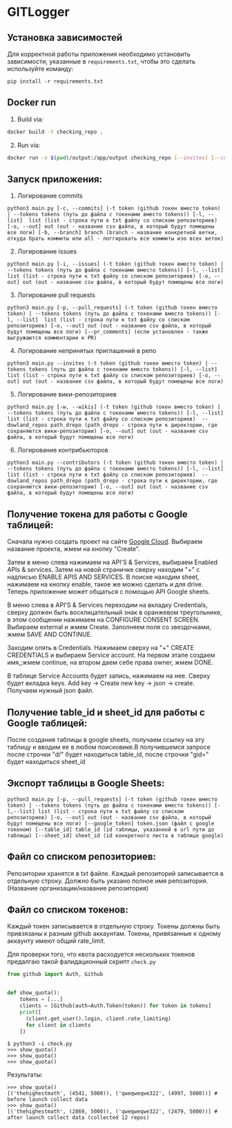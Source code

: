   # GITLogger

## Установка зависимостей

Для корректной работы приложения необходимо установить зависимости, указанные в `requirements.txt`, чтобы это сделать
используйте команду:

```commandline
pip install -r requirements.txt
```

## Docker run
1. Build via:
``` bash
docker build -t checking_repo .
```

2. Run via:
``` bash
docker run -v $(pwd)/output:/app/output checking_repo [--invites] [--commites] [--etc...] -t <insert_token> -l <insert_list> -o ./output/res.csv
```


## Запуск приложения:
1. Логирование commits
```commandline
python3 main.py [-c, --commits] (-t token (github токен вместо token) | --tokens tokens (путь до файла с токенами вместо tokens)) [-l, --list]  list (list - строка пути к txt файлу со списком репозиториев) [-o, --out] out (out - название csv файла, в который будут помещены все логи) [-b, --branch] branch (branch - название конкретной ветки, откуда брать коммиты или all - логгировать все коммиты изо всех веток)
```
2. Логирование issues
```commandline
python3 main.py [-i, --issues] (-t token (github токен вместо token) | --tokens tokens (путь до файла с токенами вместо tokens)) [-l, --list]  list (list - строка пути к txt файлу со списком репозиториев) [-o, --out] out (out - название csv файла, в который будут помещены все логи)
```
3. Логирование pull requests
```commandline
python3 main.py [-p, --pull_requests] (-t token (github токен вместо token) | --tokens tokens (путь до файла с токенами вместо tokens)) [-l, --list]  list (list - строка пути к txt файлу со списком репозиториев) [-o, --out] out (out - название csv файла, в который будут помещены все логи) [--pr_comments] (если установлен - также выгружаются комментарии к PR)
```
4. Логирование непринятых приглашений в репо
```commandline
python3 main.py --invites (-t token (github токен вместо token) | --tokens tokens (путь до файла с токенами вместо tokens)) [-l, --list]  list (list - строка пути к txt файлу со списком репозиториев) [-o, --out] out (out - название csv файла, в который будут помещены все логи)
```
5. Логирование вики-репозиториев
```commandline
python3 main.py [-w, --wikis] (-t token (github токен вместо token) | --tokens tokens (путь до файла с токенами вместо tokens)) [-l, --list]  list (list - строка пути к txt файлу со списком репозиториев)  --dowland_repos path_drepo (path_drepo - строка пути к директории, где сохраняются вики-репозитории) [-o, --out] out (out - название csv файла, в который будут помещены все логи)
```
6. Логирование контрибьюторов
```commandline
python3 main.py --contributors (-t token (github токен вместо token) | --tokens tokens (путь до файла с токенами вместо tokens)) [-l, --list]  list (list - строка пути к txt файлу со списком репозиториев)  --dowland_repos path_drepo (path_drepo - строка пути к директории, где сохраняются вики-репозитории) [-o, --out] out (out - название csv файла, в который будут помещены все логи)
```


##  Получение токена для работы с Google таблицей:
Сначала нужно создать проект на сайте  [Google Cloud](https://console.cloud.google.com/). Выбираем название проекта, жмем на кнопку "Create".

Затем в меню слева нажимаем на API'S & Services, выбираем Enabled APIs & services. Затем на новой страничке сверху находим "+" с надписью ENABLE APIS AND SERVICES. В поиске находим sheet, нажимаем на кнопку enable, такое же можно сделать и для drive. Теперь приложение может общаться с помощью API Google sheets.

В меню слева в API'S & Services переходим на вкладку Credentials, сверху должен быть восклицательный знак в оранжевом треугольнике, в этом сообщении нажимаем на CONFIGURE CONSENT SCREEN. Выбираем external и жмем Create. Заполняем поля со звездочками, жмем SAVE AND CONTINUE.

Заходим опять в Credentials. Нажимаем сверху на "+" CREATE CREDENTIALS и выбираем Service account. На первом этапе создаем имя,;жмем continue, на втором даем себе права owner, жмем DONE.

В таблице Service Accounts будет запись, нажимаем на нее. Сверху будет вкладка keys. Add key -> Create new key -> json -> create. Получаем нужный json файл.
##  Получение table_id и sheet_id для работы с Google таблицей:
После создания таблицы в google sheets, получаем ссылку на эту таблицу и вводим ее в любом поисковике.В получившемся запросе после строчки "d/" будет находиться table_id, после строчки "gid=" будет находиться sheet_id
## Экспорт таблицы в Google Sheets:

``` commandline
python3 main.py [-p, --pull_requests] (-t token (github токен вместо token) | --tokens tokens (путь до файла с токенами вместо tokens)) [-l,--list] list (list - строка пути к txt файлу со списком репозиториев) [-o, --out] out (out - название csv файла, в который будут помещены все логи) [--google_token] token.json (файл с google токеном) [--table_id] table_id (id таблицы, указанной в url пути до таблицы) [--sheet_id] sheet_id (id конкретного листа в таблице google)
```

## Файл со списком репозиториев:

Репозитории хранятся в txt файле. Каждый репозиторий записывается в отдельную строку.
Должно быть указано полное имя репозитория. (Название организации/название репозитория)

## Файл со списком токенов:

Каждый токен записывается в отдельную строку.
Токены должны быть привзязаны к разным github аккаунтам. Токены, привязанные к одному аккаунту имеют общий rate_limit.


Для проверки того, что квота расходуется нескольких токенов предалгаю такой фалидационный скрипт `check.py`
```python
from github import Auth, Github


def show_quota():
    tokens = [...]
    clients = [Github(auth=Auth.Token(token)) for token in tokens]
    print([
      (client.get_user().login, client.rate_limiting)
      for client in clients
    ])
```
```console
$ python3 -i check.py
>>> show_quota()
>>> show_quota()
>>> show_quota()
```

Результаты:
```
>>> show_quota()
[('thehighestmath', (4541, 5000)), ('qweqweqwe322', (4997, 5000))] # before launch collect data
>>> show_quota()
[('thehighestmath', (2869, 5000)), ('qweqweqwe322', (2479, 5000))] # after launch collect data (collected 12 repos)
```